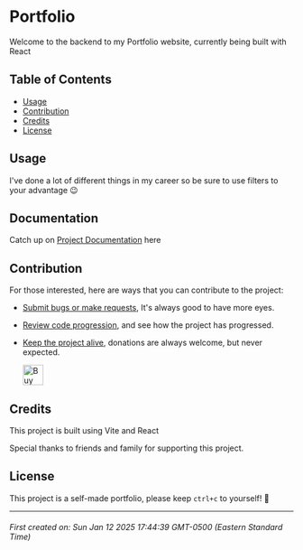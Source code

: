 # Portfolio

Welcome to the backend to my Portfolio website, currently being built with React



## Table of Contents

- [Usage](#usage)
- [Contribution](#contribution)
- [Credits](#credits)
- [License](#license)





## Usage

I've done a lot of different things in my career so be sure to use filters to your advantage 😉



## Documentation

Catch up on [Project Documentation](https://github.com/ArtOfTheNiles/Portfolio/wiki) here




## Contribution

For those interested, here are ways that you can contribute to the project:

* [Submit bugs or make requests](https://github.com/ArtOfTheNiles/Portfolio/issues), It's always good to have more eyes.
* [Review code progression](https://github.com/ArtOfTheNiles/Portfolio/pulls), and see how the project has progressed.
* [Keep the project alive](https://ko-fi.com/artoftheniles#), donations are always welcome, but never expected.

    <a href='https://ko-fi.com/V7V116V0Z9' target='_blank'><img height='36' style='border:0px;height:36px;' src='https://storage.ko-fi.com/cdn/kofi6.png?v=6' border='0' alt='Buy Me a Coffee at ko-fi.com' /></a>




## Credits

This project is built using Vite and React

Special thanks to friends and family for supporting this project.





## License

This project is a self-made portfolio, please keep `ctrl+c` to yourself! 🤞

---

###### First created on: Sun Jan 12 2025 17:44:39 GMT-0500 (Eastern Standard Time)
